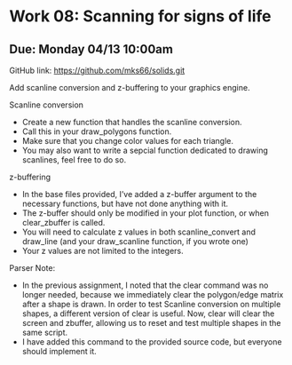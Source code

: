 # Work 08: Scanning for signs of life

## Due: Monday 04/13 10:00am

GitHub link: <https://github.com/mks66/solids.git>

Add scanline conversion and z-buffering to your graphics engine.

Scanline conversion

- Create a new function that handles the scanline conversion.
- Call this in your draw_polygons function.
- Make sure that you change color values for each triangle.
- You may also want to write a sepcial function dedicated to drawing scanlines, feel free to do so.

z-buffering

- In the base files provided, I’ve added a z-buffer argument to the necessary functions, but have not done anything with it.
- The z-buffer should only be modified in your plot function, or when clear_zbuffer is called.
- You will need to calculate z values in both scanline_convert and draw_line (and your draw_scanline function, if you wrote one)
- Your z values are not limited to the integers.

Parser Note:

- In the previous assignment, I noted that the clear command was no longer needed, because we immediately clear the polygon/edge matrix after a shape is drawn. In order to test Scanline conversion on multiple shapes, a different version of clear is useful. Now, clear will clear the screen and zbuffer, allowing us to reset and test multiple shapes in the same script.
- I have added this command to the provided source code, but everyone should implement it.
